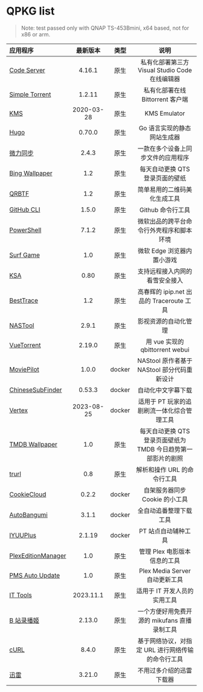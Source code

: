 # QPKG list

> Note: test passed only with QNAP TS-453Bmini, x64 based, not for x86 or arm.

| 应用程序                                   |  最新版本  |  类型  |                             说明                              |
| :----------------------------------------- | :--------: | :----: | :-----------------------------------------------------------: |
| [Code Server](/code-server/)               |   4.16.1   |  原生  |        私有化部署第三方 Visual Studio Code 在线编辑器         |
| [Simple Torrent](/simple-torrent/)         |   1.2.11   |  原生  |               私有化部署在线 Bittorrent 客户端                |
| [KMS](/kms/)                               | 2020-03-28 |  原生  |                         KMS Emulator                          |
| [Hugo](/hugo/)                             |   0.70.0   |  原生  |                  Go 语言实现的静态网站生成器                  |
| [微力同步](/verysync/)                     |   2.4.3    |  原生  |              一款在多个设备上同步文件的应用程序               |
| [Bing Wallpaper](/bingwallpaper/)          |    1.2     |  原生  |                每天自动更换 QTS 登录页面的壁纸                |
| [QRBTF](/qrbtf/)                           |    1.2     |  原生  |                 简单易用的二维码美化生成工具                  |
| [GitHub CLI](/githubcli/)                  |   1.5.0    |  原生  |                       Github 命令行工具                       |
| [PowerShell](/powershell/)                 |   7.1.2    |  原生  |           微软出品的跨平台命令行外壳程序和脚本环境            |
| [Surf Game](/surf/)                        |    1.0     |  原生  |                  微软 Edge 浏览器内置小游戏                   |
| [KSA](/ksa/)                               |    0.80    |  原生  |                支持远程接入内网的看雪安全接入                 |
| [BestTrace](/besttrace/d)                  |    1.2     |  原生  |           高春辉的 ipip.net 出品的 Traceroute 工具            |
| [NASTool](/nastool/)                       |   2.9.1    |  原生  |                     影视资源的自动化管理                      |
| [VueTorrent](/vuetorrent/)                 |   2.19.0   |  原生  |                用 vue 实现的 qbittorrent webui                |
| [MoviePilot](/moviepilot/)                 |   1.0.0    | docker |          NAStool 原作者基于 NAStool 部分代码重新设计          |
| [ChineseSubFinder](/chinesesubfinder/)     |   0.53.3   | docker |                      自动化中文字幕下载                       |
| [Vertex](/vertex/)                         | 2023-08-25 | docker |          适用于 PT 玩家的追剧刷流一体化综合管理工具           |
| [TMDB Wallpaper](/tmdbBackdrop/)           |    1.0     |  原生  | 每天自动更换 QTS 登录页面壁纸为 TMDB 今日趋势第一部影片的剧照 |
| [trurl](/trurl/)                           |    0.8     |  原生  |                  解析和操作 URL 的命令行工具                  |
| [CookieCloud](/cookiecloud/)               |   0.2.2    | docker |                自架服务器同步 Cookie 的小工具                 |
| [AutoBangumi](/autobangumi/)               |   3.1.1    | docker |                    全自动追番整理下载工具                     |
| [IYUUPlus](/IYUUPlus/)                     |   2.1.19   | docker |                      PT 站点自动辅种工具                      |
| [PlexEditionManager](/PlexEditionManager/) |    1.0     |  原生  |                 管理 Plex 电影版本信息的工具                  |
| [PMS Auto Update](/pmsautoupdate/)         |    1.0     |  原生  |                Plex Media Server 自动更新工具                 |
| [IT Tools](/it-tools/)                     | 2023.11.1  |  原生  |                 适用于 IT 开发人员的实用工具                  |
| [B 站录播姬](/BililiveRecorder/)           |   2.13.0   |  原生  |         一个方便好用免费开源的 mikufans 直播录制工具          |
| [cURL](/cURL/)                             |   8.4.0    |  原生  |       基于网络协议，对指定 URL 进行网络传输的命令行工具       |
| [迅雷](/xunlei-pan/)                       |   3.21.0   |  原生  |                   不用过多介绍的迅雷下载器                    |
